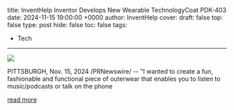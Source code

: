 title: InventHelp Inventor Develops New Wearable TechnologyCoat PDK-403
date: 2024-11-15 19:00:00 +0000
author: InventHelp
cover: 
draft: false
top: false
type: post
hide: false
toc: false
tags:
  - Tech
---

![](https://bloximages.chicago2.vip.townnews.com/cnhinews.com/content/tncms/assets/v3/editorial/3/b9/3b9b3113-c7a2-5c7a-85cc-692c05933181/67093680ad207.image.jpg?crop=1429%2C750%2C110%2C0&resize=438%2C230&order=crop%2Cresize)

PITTSBURGH, Nov. 15, 2024 /PRNewswire/ -- "I wanted to create a fun, fashionable and functional piece of outerwear that enables you to listen to music/podcasts or talk on the phone

[read more](https://curated.tncontentexchange.com/partners/pr_newswire/subject/new_products_services/inventhelp-inventor-develops-new-wearable-technology-coat-pdk-403/article_8e902c39-b6ad-53ce-9e90-c68bd356ee17.html)
